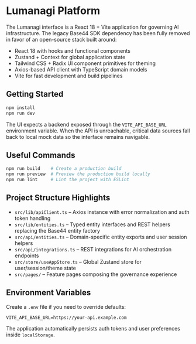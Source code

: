 # Lumanagi Platform

The Lumanagi interface is a React 18 + Vite application for governing AI infrastructure. The legacy Base44 SDK dependency has been fully removed in favor of an open-source stack built around:

- React 18 with hooks and functional components
- Zustand + Context for global application state
- Tailwind CSS + Radix UI component primitives for theming
- Axios-based API client with TypeScript domain models
- Vite for fast development and build pipelines

## Getting Started

```bash
npm install
npm run dev
```

The UI expects a backend exposed through the `VITE_API_BASE_URL` environment variable. When the API is unreachable, critical data sources fall back to local mock data so the interface remains navigable.

## Useful Commands

```bash
npm run build    # Create a production build
npm run preview  # Preview the production build locally
npm run lint     # Lint the project with ESLint
```

## Project Structure Highlights

- `src/lib/apiClient.ts` – Axios instance with error normalization and auth token handling
- `src/lib/entities.ts` – Typed entity interfaces and REST helpers replacing the Base44 entity factory
- `src/api/entities.ts` – Domain-specific entity exports and user session helpers
- `src/api/integrations.ts` – REST integrations for AI orchestration endpoints
- `src/store/useAppStore.ts` – Global Zustand store for user/session/theme state
- `src/pages/` – Feature pages composing the governance experience

## Environment Variables

Create a `.env` file if you need to override defaults:

```
VITE_API_BASE_URL=https://your-api.example.com
```

The application automatically persists auth tokens and user preferences inside `localStorage`.
